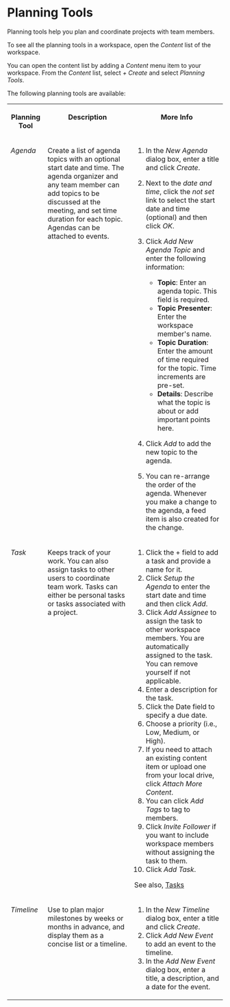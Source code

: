 <!-- loio7cab74e1b3a64854aedffc86bd6af732 -->

# Planning Tools

Planning tools help you plan and coordinate projects with team members.



To see all the planning tools in a workspace, open the *Content* list of the workspace.

You can open the content list by adding a *Content* menu item to your workspace. From the *Content* list, select *\+ Create* and select *Planning Tools*.

The following planning tools are available:


<table>
<tr>
<th valign="top">

Planning Tool



</th>
<th valign="top">

Description



</th>
<th valign="top">

More Info



</th>
</tr>
<tr>
<td valign="top">

*Agenda* 



</td>
<td valign="top">

Create a list of agenda topics with an optional start date and time. The agenda organizer and any team member can add topics to be discussed at the meeting, and set time duration for each topic. Agendas can be attached to events.



</td>
<td valign="top">

1.  In the *New Agenda* dialog box, enter a title and click *Create*.
2.  Next to the *date and time*, click the *not set* link to select the start date and time \(optional\) and then click *OK*.
3.  Click *Add New Agenda Topic* and enter the following information:
    -   **Topic**: Enter an agenda topic. This field is required.
    -   **Topic Presenter**: Enter the workspace member's name.
    -   **Topic Duration**: Enter the amount of time required for the topic. Time increments are pre-set.
    -   **Details**: Describe what the topic is about or add important points here.

4.  Click *Add* to add the new topic to the agenda.
5.  You can re-arrange the order of the agenda. Whenever you make a change to the agenda, a feed item is also created for the change.



</td>
</tr>
<tr>
<td valign="top">

*Task* 



</td>
<td valign="top">

Keeps track of your work. You can also assign tasks to other users to coordinate team work. Tasks can either be personal tasks or tasks associated with a project.



</td>
<td valign="top">

1.  Click the + field to add a task and provide a name for it.
2.  Click *Setup the Agenda* to enter the start date and time and then click *Add*.
3.  Click *Add Assignee* to assign the task to other workspace members. You are automatically assigned to the task. You can remove yourself if not applicable.
4.  Enter a description for the task.
5.  Click the Date field to specify a due date.
6.  Choose a priority \(i.e., Low, Medium, or High\).
7.  If you need to attach an existing content item or upload one from your local drive, click *Attach More Content*.
8.  You can click *Add Tags* to tag to members.
9.  Click *Invite Follower* if you want to include workspace members without assigning the task to them.
10. Click *Add Task*.

See also, [Tasks](tasks-8b083e5.md)



</td>
</tr>
<tr>
<td valign="top">

*Timeline* 



</td>
<td valign="top">

Use to plan major milestones by weeks or months in advance, and display them as a concise list or a timeline.



</td>
<td valign="top">

1.  In the *New Timeline* dialog box, enter a title and click *Create*.
2.  Click *Add New Event* to add an event to the timeline.
3.  In the *Add New Event* dialog box, enter a title, a description, and a date for the event.



</td>
</tr>
</table>

